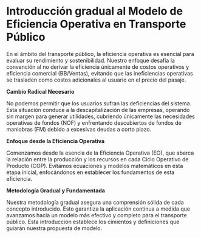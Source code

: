# Introducción gradual al Modelo de Eficiencia Operativa en Transporte Público

En el ámbito del transporte público, la eficiencia operativa es esencial para evaluar su rendimiento y sostenibilidad. Nuestro enfoque desafía la convención al no derivar la eficiencia únicamente de costos operativos y eficiencia comercial (BB/Ventas), evitando que las ineficiencias operativas se trasladen como costos adicionales al usuario en el precio del pasaje.

**Cambio Radical Necesario**

No podemos permitir que los usuarios sufran las deficiencias del sistema. Esta situación conduce a la descapitalización de las empresas, operando sin margen para generar utilidades, cubriendo únicamente las necesidades operativas de fondos (NOF) y enfrentando descubiertos de fondos de maniobras (FM) debido a excesivas deudas a corto plazo.

**Enfoque desde la Eficiencia Operativa**

Comenzamos desde la esencia de la Eficiencia Operativa (EO), que abarca la relación entre la producción y los recursos en cada Ciclo Operativo de Producto (COP). Evitamos ecuaciones y modelos matemáticos en esta etapa inicial, enfocándonos en establecer los fundamentos de esta eficiencia.

**Metodología Gradual y Fundamentada**

Nuestra metodología gradual asegura una comprensión sólida de cada concepto introducido. Esto garantiza la aplicación continua a medida que avanzamos hacia un modelo más efectivo y completo para el transporte público. Esta introducción establece los cimientos y definiciones que guiarán nuestra propuesta de modelo.

 
